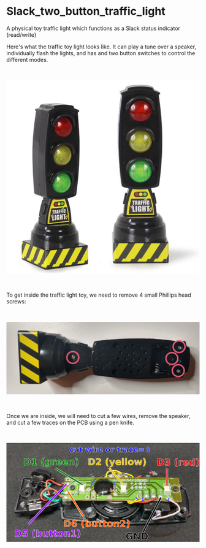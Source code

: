 # Slack_two_button_traffic_light
A physical toy traffic light which functions as a Slack status indicator (read/write)


Here's what the traffic toy light looks like. It can play a tune over a speaker, individually flash the lights, and has and two button switches to control the different modes.

<br>

![traffic light toy](https://github.com/willblev/Slack_two_button_traffic_light/blob/main/images/traffic_light_toy.jpg?raw=true)

<br>

To get inside the traffic light toy, we need to remove 4 small Phillips head screws: 

<br>

![traffic light screws](https://github.com/willblev/Slack_two_button_traffic_light/blob/main/images/traffic_light_screws.png?raw=true)

<br>

Once we are inside, we will need to cut a few wires, remove the speaker, and cut a few traces on the PCB using a pen knife.

<br>

![traffic light schematic](https://github.com/willblev/Slack_two_button_traffic_light/blob/main/images/traffic_light_schematic.png?raw=true)

<br>
